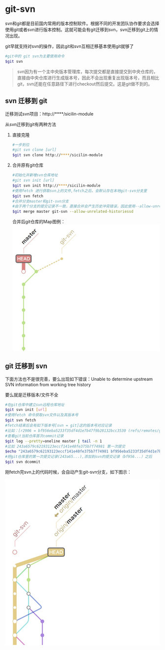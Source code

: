 # git-svn

svn和git都是目前国内常用的版本控制软件。根据不同的开发团队协作要求会选择使用git或者svn进行版本控制。这就可能会有git迁移到svn，svn迁移到git上的情况出现。

git早就支持对svn的操作，因此git和svn互相迁移基本使用git就够了

```bash
#git中的 git svn为主要使用命令
$git svn
```

> svn因为有一个主中央版本管理库，每次提交都是直接提交到中央仓库的，直接由中央仓库进行生成版本号，因此不会出现重复出现版本号，而且相比git，svn还能在任意路径下进行checkout然后提交。这是git做不到的。



## svn 迁移到 git

迁移测试svn项目：http://\*\*\*\*/sicilin-module

从svn迁移到git有两种方法

1. 直接克隆

   ```bash
   #一步到位
   #git svn clone [url]
   $git svn clone http://****/sicilin-module
   ```

2. 合并原有git仓库

   ```bash
   #初始化并新增svn仓库地址
   #git svn init [url]
   $git svn init http://****/sicilin-module
   #使用fetch 进行获取svn上的文件,fetch之后，会默认存在本地git-svn分支里
   $git svn fetch
   #合并分支master和git-svn分支
   #由于两个分支的提交记录不一致，直接合并会产生历史冲突错误，因此使用--allow-unrelated-histories 进行合并
   $git merge master git-svn --allow-unrelated-historiessd
   ```
   合并后git仓库的Map图例：
   ![avatar](img/9BAEF16F-A14B-44B6-825E-AA9DE3811A51.png)



## git 迁移到 svn

下面方法也不是很完善，要么出现如下错误：Unable to determine upstream SVN information from working tree history

要么就是迁移版本/文件不全



```bash
#在git仓库中建立svn远程仓库地址
$git svn init [url]
#使用fetch 命令获取svn文件以及其版本号
$git svn fetch
#fetch结束后会有如下版本号[svn = git]这的版本号对应记录
#比如：[r2906 = bf956eba5233f35df4d1e7b47f9b28132bcc3530 (refs/remotes/git-svn)]
#查看git当前仓库首次commit记录
$git log --pretty=oneline master | tail -n 1
#比如 243a6579c62193123eccf141e40fe375b7f74981 第一次提交
$echo "243a6579c62193123eccf141e40fe375b7f74981 bf956eba5233f35df4d1e7b47f9b28132bcc3530" >> .git/info/grafts
#把git仓库里的第一次提交记录(243a65...),添加到svn的提交记录（bf956...）之后
$git svn dcommit
```

刚fetch完svn上的代码时候，会自动产生git-svn分支，如下图示：

![avatar](img/D55CC91E-DA1C-45AD-8AE6-0F2D049C826B.png)